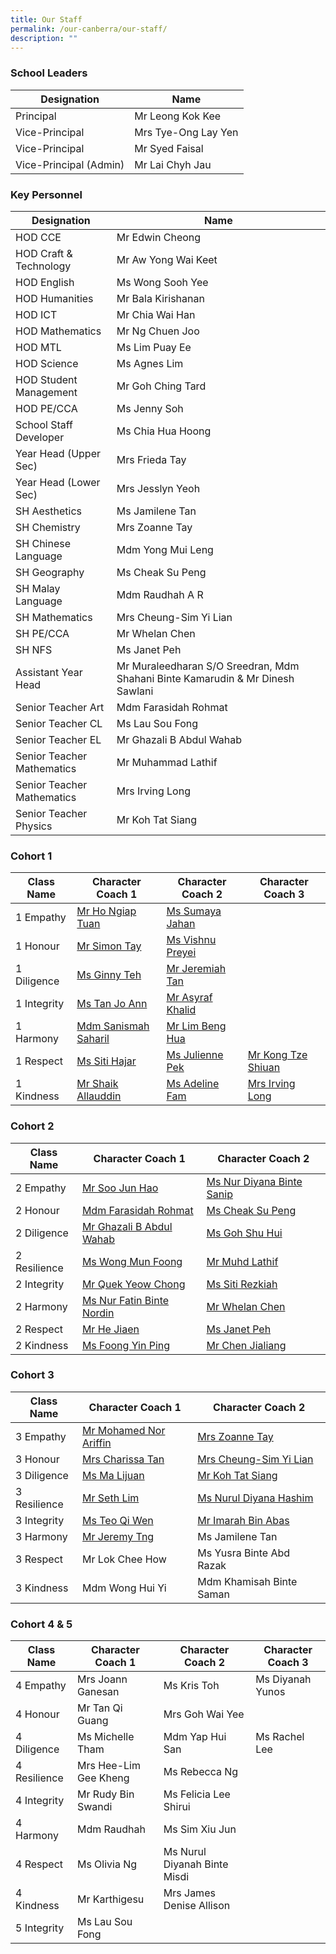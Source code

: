 ```yaml
---
title: Our Staff
permalink: /our-canberra/our-staff/
description: ""
---
```

### School Leaders

| Designation | Name |
| -------- | -------- |
|Principal|Mr Leong Kok Kee|
|Vice-Principal|Mrs Tye-Ong Lay Yen|
|Vice-Principal|Mr Syed Faisal|
|Vice-Principal (Admin)|Mr Lai Chyh Jau|

### Key Personnel

| Designation | Name |
| -------- | -------- |
|HOD CCE|Mr Edwin Cheong|
|HOD Craft &amp; Technology|Mr Aw Yong Wai Keet|
|HOD English|Ms Wong Sooh Yee|
|HOD Humanities|Mr Bala Kirishanan|
|HOD ICT|Mr Chia Wai Han|
|HOD Mathematics|Mr Ng Chuen Joo|
|HOD MTL|Ms Lim Puay Ee|
|HOD Science|Ms Agnes Lim|
|HOD Student Management|Mr Goh Ching Tard|
|HOD PE/CCA|Ms Jenny Soh|
|School Staff Developer|Ms Chia Hua Hoong|
|Year Head (Upper Sec)|Mrs Frieda Tay|
|Year Head (Lower Sec)|Mrs Jesslyn Yeoh|
|SH Aesthetics|Ms Jamilene Tan|
|SH Chemistry|Mrs Zoanne Tay|
|SH Chinese Language|Mdm Yong Mui Leng|
|SH Geography|Ms Cheak Su Peng|
|SH Malay Language|Mdm Raudhah A R|
|SH Mathematics|Mrs Cheung-Sim Yi Lian|
|SH PE/CCA|Mr Whelan Chen|
|SH NFS|Ms Janet Peh|
|Assistant Year Head|Mr Muraleedharan S/O Sreedran, Mdm Shahani Binte Kamarudin &amp; Mr Dinesh Sawlani|
|Senior Teacher Art|Mdm Farasidah Rohmat|
|Senior Teacher CL|Ms Lau Sou Fong|
|Senior Teacher EL|Mr Ghazali B Abdul Wahab|
|Senior Teacher Mathematics|Mr Muhammad Lathif|
|Senior Teacher Mathematics|Mrs Irving Long|
|Senior Teacher Physics|Mr Koh Tat Siang|

### Cohort 1

| Class Name | Character Coach 1 | Character Coach 2 |Character Coach 3 |
| -------- | -------- | -------- | -------- |
| 1 Empathy| [Mr Ho Ngiap Tuan](mailto:ho_ngiap_tuan@schools.gov.sg)| [Ms Sumaya Jahan](mailto:sumaya_jahan@schools.gov.sg)|
| 1 Honour| [Mr Simon Tay](mailto:tay_seng_how@schools.gov.sg) | [Ms Vishnu Preyei](mailto:vishnu_preyei@schools.gov.sg)|
| 1 Diligence|[Ms Ginny Teh](mailto:teh_hooi_ching@schools.gov.sg)| [Mr Jeremiah Tan](mailto:jeremiah_tan_teck_xuan@schools.gov.sg)|
| 1 Integrity | [Ms Tan Jo Ann](mailto:tan_jo_ann@schools.gov.sg) | [Mr Asyraf Khalid](mailto:muhammad_asyraf_khalid@schools.gov.sg)|
| 1 Harmony| [Mdm Sanismah Saharil](mailto:sanismah_saharil@schools.gov.sg)  | [Mr Lim Beng Hua](mailto:lim_beng_hua@schools.gov.sg) |
| 1 Respect| [Ms Siti Hajar](mailto:siti_hajar_ali@schools.gov.sg)| [Ms Julienne Pek](mailto:pek_jun_lang@schools.gov.sg) | [Mr Kong Tze Shiuan](mailto:kong_tze_shiuan@schools.gov.sg) |
| 1 Kindness| [Mr Shaik Allauddin](mailto:shaik_allauddin_kamaldeen@schools.gov.sg) | [Ms Adeline Fam](mailto:fam_rongen_adeline@schools.gov.sg)| [Mrs Irving Long](mailto:irving_quah@schools.gov.sg) |

### Cohort 2

| Class Name | Character Coach 1 | Character Coach 2 |
| -------- | -------- | -------- |
| 2 Empathy    | [Mr Soo Jun Hao](mailto:soo_jun_hao@schools.gov.sg) | [Ms Nur Diyana Binte Sanip](mailto:nur_diyana_mohamad_sanip@schools.gov.sg) |
| 2 Honour     | [Mdm Farasidah Rohmat](mailto:farasidah_rohmat@schools.gov.sg) | [Ms Cheak Su Peng](mailto:cheak_su_peng@schools.gov.sg)|
| 2 Diligence     |[Mr Ghazali B Abdul Wahab](mailto:Ghazali_B_Abdul_Wahab@schools.gov.sg)| [Ms Goh Shu Hui](mailto:goh_shu_hui_b@schools.gov.sg) |
| 2 Resilience     | [Ms Wong Mun Foong](mailto:wong_mun_foong@schools.gov.sg) | [Mr Muhd Lathif](mailto:muhamad_lathif_yunus@schools.gov.sg) |
| 2 Integrity    | [Mr Quek Yeow Chong](mailto:quek_yeow_chong@schools.gov.sg) | [Ms Siti Rezkiah](mailto:siti_rezkiah_mohd_radzelee@schools.gov.sg) |
| 2 Harmony     | [Ms Nur Fatin Binte Nordin](mailto:nur_fatin_nordin@schools.gov.sg) | [Mr Whelan Chen](mailto:whelan_chen_jianming@schools.gov.sg)|
| 2 Respect     | [Mr He Jiaen](mailto:he_jiaen@schools.gov.sg) | [Ms Janet Peh](mailto:peh_chew_kher_janet@schools.gov.sg) |
| 2 Kindness     | [Ms Foong Yin Ping](mailto:foong_yin_ping@schools.gov.sg) | [Mr Chen Jialiang](mailto:chen_jialiang@schools.gov.sg) |

### Cohort 3

| Class Name | Character Coach 1 | Character Coach 2 |
| -------- | -------- | -------- |
| 3 Empathy | [Mr Mohamed Nor Ariffin](mailto:mohamed_nor_ariffin_ismail@schools.gov.sg) | [Mrs Zoanne Tay](mailto:sim_li_wen@schools.gov.sg)|
| 3 Honour | [Mrs Charissa Tan](mailto:lee_soo_erng_charissa@schools.gov.sg) | [Mrs Cheung-Sim Yi Lian](mailto:sim_yi_lian@schools.gov.sg) |
| 3 Diligence | [Ms Ma Lijuan](mailto:ma_lijuan@schools.gov.sg) | [Mr Koh Tat Siang](mailto:koh_tat_siang@schools.gov.sg) |
| 3 Resilience | [Mr Seth Lim](mailto:seth_lim_jun_hua@schools.gov.sg) | [Ms Nurul Diyana Hashim](mailto:nurul_diyana_hashim@schools.gov.sg) |
| 3 Integrity | [Ms Teo Qi Wen](mailto:teo_qi_wen@schools.gov.sg)| [Mr Imarah Bin Abas](mailto:imarah_b_abas@schools.gov.sg) |
| 3 Harmony | [Mr Jeremy Tng](mailto:jeremy_tng_ying_xiang@schools.gov.sg) | Ms Jamilene Tan |
| 3 Respect| Mr Lok Chee How | Ms Yusra Binte Abd Razak |
| 3 Kindness |Mdm Wong Hui Yi | Mdm Khamisah Binte Saman |

### Cohort 4 &amp; 5

| Class Name | Character Coach 1 | Character Coach 2 |Character Coach 3 |
| -------- | -------- | -------- | -------- |
| 4 Empathy    | Mrs Joann Ganesan | Ms Kris Toh | Ms Diyanah Yunos|
| 4 Honour     | Mr Tan Qi Guang | Mrs Goh Wai Yee |
| 4 Diligence     |Ms Michelle Tham | Mdm Yap Hui San |Ms Rachel Lee |
| 4 Resilience     | Mrs Hee-Lim Gee Kheng | Ms Rebecca Ng |
| 4 Integrity    | Mr Rudy Bin Swandi | Ms Felicia Lee Shirui |
| 4 Harmony     | Mdm Raudhah | Ms Sim Xiu Jun 
| 4 Respect     | Ms Olivia Ng| Ms Nurul Diyanah Binte Misdi |
| 4 Kindness     | Mr Karthigesu | Mrs James Denise Allison |
| 5 Integrity    | Ms Lau Sou Fong |